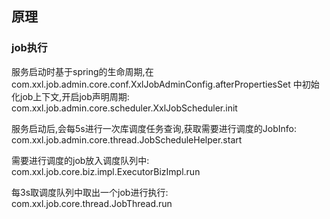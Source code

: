 ## 原理

### job执行

服务启动时基于spring的生命周期,在
    com.xxl.job.admin.core.conf.XxlJobAdminConfig.afterPropertiesSet 中初始化job上下文,开启job声明周期: com.xxl.job.admin.core.scheduler.XxlJobScheduler.init

服务启动后,会每5s进行一次库调度任务查询,获取需要进行调度的JobInfo: com.xxl.job.admin.core.thread.JobScheduleHelper.start

需要进行调度的job放入调度队列中: com.xxl.job.core.biz.impl.ExecutorBizImpl.run

每3s取调度队列中取出一个job进行执行: com.xxl.job.core.thread.JobThread.run




























